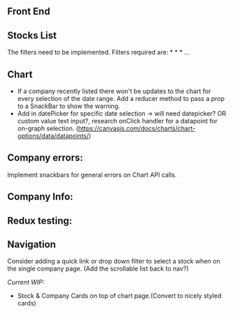 ## Front End

## Stocks List
The filters need to be implemented.
Filters required are:
*
*
*
...

## Chart
- If a company recently listed there won't be updates to the chart for every selection of the date range. Add a reducer method to pass a prop to a SnackBar to show the warning.
- Add in datePicker for specific date selection -> will need datepicker? OR custom value text input?, research onClick handler for a datapoint for on-graph selection. (https://canvasjs.com/docs/charts/chart-options/data/datapoints/)

## Company errors:
Implement snackbars for general errors on Chart API calls.

## Company Info:

## Redux testing:

## Navigation
Consider adding a quick link or drop down filter to select a stock when on the single company page.
(Add the scrollable list back to nav?)

_Current WIP:_
- Stock & Company Cards on top of chart page.(Convert to nicely styled cards)
